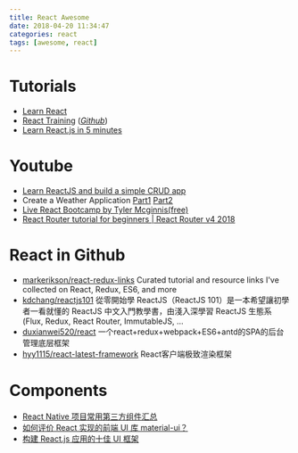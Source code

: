 ```yaml
---
title: React Awesome
date: 2018-04-20 11:34:47
categories: react
tags: [awesome, react]
---
```


# Tutorials
- [Learn React](https://www.kirupa.com/react/)
- [React Training](https://reacttraining.com/) (*[Github](https://github.com/ReactTraining)*)
- [Learn React.js in 5 minutes](https://medium.freecodecamp.org/learn-react-js-in-5-minutes-526472d292f4)

# Youtube
- [Learn ReactJS and build a simple CRUD app](https://www.youtube.com/watch?v=S66rHpyU-Eg&t=1503s)
- Create a Weather Application [Part1](https://www.youtube.com/watch?v=204C9yNeOYI) [Part2](https://i.ytimg.com/an_webp/P0vsGO4svUM/mqdefault_6s.webp?du=3000&sqp=CLDo39YF&rs=AOn4CLAbML85rBwTXN9OPTG3ZQCQRF4_cw)
- [Live React Bootcamp by Tyler Mcginnis(free)](https://www.youtube.com/playlist?list=PLqrUy7kON1mfWjiu0GWQhefWSx38v0UGo)
- [React Router tutorial for beginners | React Router v4 2018](https://www.youtube.com/watch?v=91F8reC8kvo)

<!-- more -->

# React in Github
- [markerikson/react-redux-links](https://github.com/markerikson/react-redux-links) Curated tutorial and resource links I've collected on React, Redux, ES6, and more
- [kdchang/reactjs101](https://github.com/kdchang/reactjs101) 從零開始學 ReactJS（ReactJS 101）是一本希望讓初學者一看就懂的 ReactJS 中文入門教學書，由淺入深學習 ReactJS 生態系 (Flux, Redux, React Router, ImmutableJS, …
- [duxianwei520/react](https://github.com/duxianwei520/react) 一个react+redux+webpack+ES6+antd的SPA的后台管理底层框架
- [hyy1115/react-latest-framework](https://github.com/hyy1115/react-latest-framework) React客户端极致渲染框架


# Components
- [React Native 项目常用第三方组件汇总](https://github.com/Geek-ch/react-native-thirdparty)
- [如何评价 React 实现的前端 UI 库 material-ui？](https://www.zhihu.com/question/51040975/answer/124123187)
- [构建 React.js 应用的十佳 UI 框架](http://www.iteye.com/news/32408)

